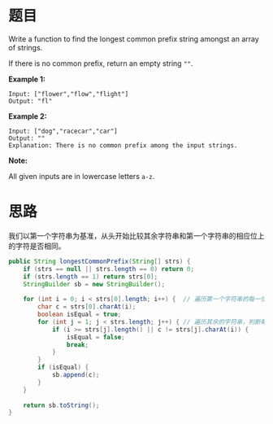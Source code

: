 # 题目

Write a function to find the longest common prefix string amongst an array of strings.

If there is no common prefix, return an empty string `""`.

**Example 1:**

```
Input: ["flower","flow","flight"]
Output: "fl"
```

**Example 2:**

```
Input: ["dog","racecar","car"]
Output: ""
Explanation: There is no common prefix among the input strings.
```

**Note:**

All given inputs are in lowercase letters `a-z`.

# 思路

我们以第一个字符串为基准，从头开始比较其余字符串和第一个字符串的相应位上的字符是否相同。

```java
public String longestCommonPrefix(String[] strs) {
    if (strs == null || strs.length == 0) return 0;
    if (strs.length == 1) return strs[0];
    StringBuilder sb = new StringBuilder();
    
    for (int i = 0; i < strs[0].length; i++) {	// 遍历第一个字符串的每一位
        char c = strs[0].charAt(i);
        boolean isEqual = true;
        for (int j = 1; j < strs.length; j++) {	// 遍历其余的字符串，判断每个字符串第i位上的字符是否和c相同
            if (i >= strs[j].length() || c != strs[j].charAt(i)) {
                isEqual = false;
                break;
            }
        }
        if (isEqual) {
            sb.append(c);
        }
    }
    
    return sb.toString();
}
```

